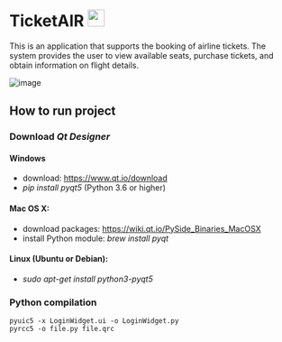# TicketAIR <img src="https://user-images.githubusercontent.com/56201394/217067051-32fb8e19-0265-4832-9e62-6069b03cf9e1.png" width="30" height="30">

This is an application that supports the booking of airline tickets. The system provides the user to view available seats, purchase tickets, and obtain information on flight details.


![image](https://user-images.githubusercontent.com/56201394/217066842-fb5d41c7-1463-4ca3-aa67-97df059fad7b.png)

## How to run project

### Download *Qt Designer*
#### Windows
- download: https://www.qt.io/download
- *pip install pyqt5* (Python 3.6 or higher)

#### Mac OS X:
- download packages: https://wiki.qt.io/PySide_Binaries_MacOSX 
- install Python module: *brew install pyqt*

#### Linux (Ubuntu or Debian):
- *sudo apt-get install python3-pyqt5*

### Python compilation
```
pyuic5 -x LoginWidget.ui -o LoginWidget.py
pyrcc5 -o file.py file.qrc
```
